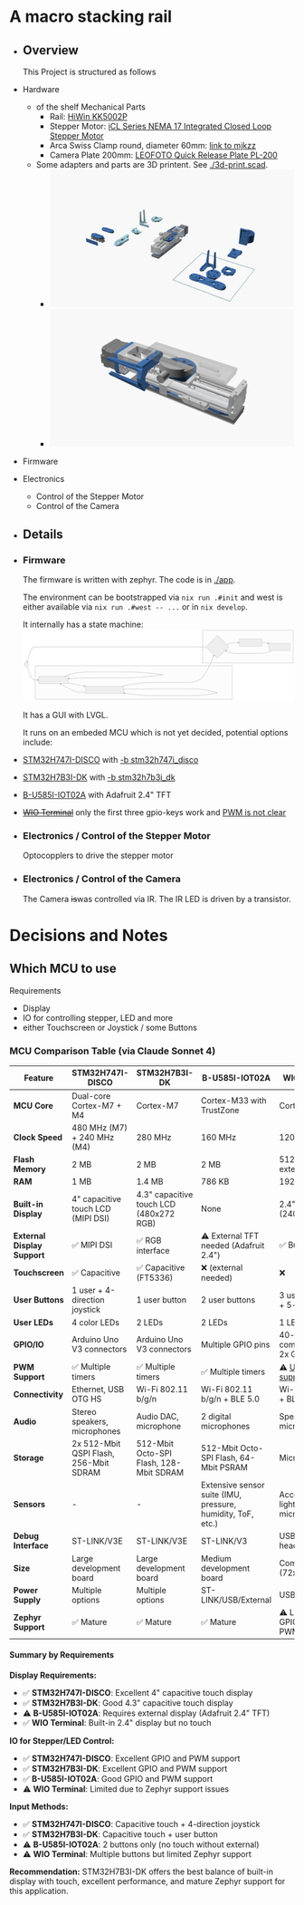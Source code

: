 # A macro stacking rail
- ## Overview
  This Project is structured as follows
- Hardware
	- of the shelf Mechanical Parts
		- Rail: [HiWin KK5002P](https://www.hiwin.de/de/Produkte/Pr%C3%A4zisionsachsen-%26-Pr%C3%A4zisions-Systeme/Pr%C3%A4zisionsachsen-KK-KF/KK/KK5002P150A1F0/p/10.00011)
		- Stepper Motor: [iCL Series NEMA 17 Integrated Closed Loop Stepper Motor](https://www.omc-stepperonline.com/icl-series-nema-17-integrated-closed-loop-stepper-motor-0-6nm-84-96oz-in-20-36vdc-w-14-bit-encoder-icl42-06)
		- Arca Swiss Clamp round, diameter 60mm: [link to mjkzz](https://www.mjkzz.de/collections/camera-plates/products/mjkzz-round-quick-release-system?variant=29216681427059)
		- Camera Plate 200mm: [LEOFOTO Quick Release Plate PL-200](https://www.amazon.de/dp/B081DBJ4B8)
	- Some adapters and parts are 3D printent. See [./3d-print.scad](./3d-print.scad).
		- ![rail-1.png](./3d-print.scad/rail-1.png)
		- ![rail-2.png](./3d-print.scad/rail-2.png)
- Firmware
- Electronics
	- Control of the Stepper Motor
	- Control of the Camera
- ## Details
- ### Firmware
  The firmware is written with zephyr. The code is in [./app](./app).
  
  The environment can be bootstrapped via `nix run .#init` and west is either available via `nix run .#west -- ...` or in `nix develop`.
  
  It internally has a state machine:
  ![State Machine](./app/mermaid.StateMachine.svg)
  
  It has a GUI with LVGL.
  
  It runs on an embeded MCU which is not yet decided, potential options include:
- [STM32H747I-DISCO](https://www.st.com/en/evaluation-tools/stm32h747i-disco.html) with [-b stm32h747i_disco](https://docs.zephyrproject.org/latest/boards/st/stm32h747i_disco/doc/index.html)
- [STM32H7B3I-DK](https://www.st.com/en/evaluation-tools/stm32h7b3i-dk.html) with [-b stm32h7b3i_dk](https://docs.zephyrproject.org/latest/boards/st/stm32h7b3i_dk/doc/index.html)
- [B-U585I-IOT02A](https://www.st.com/en/evaluation-tools/b-u585i-iot02a.html) with Adafruit 2.4" TFT
- ~~[WIO Terminal](https://www.seeedstudio.com/Wio-Terminal-p-4509.html)~~ only the first three gpio-keys work and [PWM is not clear](https://github.com/zephyrproject-rtos/zephyr/issues/66547)
- ### Electronics / Control of the Stepper Motor
  Optocopplers to drive the stepper motor
- ### Electronics / Control of the Camera
  The Camera ~~is~~was controlled via IR. The IR LED is driven by a transistor.

# Decisions and Notes

## Which MCU to use
Requirements
- Display
- IO for controlling stepper, LED and more
- either Touchscreen or Joystick / some Buttons

### MCU Comparison Table (via Claude Sonnet 4)

| Feature | STM32H747I-DISCO | STM32H7B3I-DK | B-U585I-IOT02A | WIO Terminal |
|---------|------------------|---------------|----------------|--------------|
| **MCU Core** | Dual-core Cortex-M7 + M4 | Cortex-M7 | Cortex-M33 with TrustZone | Cortex-M4F |
| **Clock Speed** | 480 MHz (M7) + 240 MHz (M4) | 280 MHz | 160 MHz | 120 MHz |
| **Flash Memory** | 2 MB | 2 MB | 2 MB | 512 KB + 4 MB external |
| **RAM** | 1 MB | 1.4 MB | 786 KB | 192 KB |
| **Built-in Display** | 4" capacitive touch LCD (MIPI DSI) | 4.3" capacitive touch LCD (480x272 RGB) | None | 2.4" LCD (240x320) |
| **External Display Support** | ✅ MIPI DSI | ✅ RGB interface | ⚠️ External TFT needed (Adafruit 2.4") | ✅ Built-in |
| **Touchscreen** | ✅ Capacitive | ✅ Capacitive (FT5336) | ❌ (external needed) | ❌ |
| **User Buttons** | 1 user + 4-direction joystick | 1 user button | 2 user buttons | 3 user buttons + 5-way button |
| **User LEDs** | 4 color LEDs | 2 LEDs | 2 LEDs | 1 LED |
| **GPIO/IO** | Arduino Uno V3 connectors | Arduino Uno V3 connectors | Multiple GPIO pins | 40-pin RPi compatible + 2x Grove |
| **PWM Support** | ✅ Multiple timers | ✅ Multiple timers | ✅ Multiple timers | ⚠️ [Unclear support](https://github.com/zephyrproject-rtos/zephyr/issues/66547) |
| **Connectivity** | Ethernet, USB OTG HS | Wi-Fi 802.11 b/g/n | Wi-Fi 802.11 b/g/n + BLE 5.0 | Wi-Fi 2.4G/5G + BLE 5.0 |
| **Audio** | Stereo speakers, microphones | Audio DAC, microphone | 2 digital microphones | Speaker, microphone |
| **Storage** | 2x 512-Mbit QSPI Flash, 256-Mbit SDRAM | 512-Mbit Octo-SPI Flash, 128-Mbit SDRAM | 512-Mbit Octo-SPI Flash, 64-Mbit PSRAM | MicroSD slot |
| **Sensors** | - | - | Extensive sensor suite (IMU, pressure, humidity, ToF, etc.) | Accelerometer, light sensor, microphone |
| **Debug Interface** | ST-LINK/V3E | ST-LINK/V3E | ST-LINK/V3 | USB + SWD header |
| **Size** | Large development board | Large development board | Medium development board | Compact (72x57x12mm) |
| **Power Supply** | Multiple options | Multiple options | ST-LINK/USB/External | USB-C |
| **Zephyr Support** | ✅ Mature | ✅ Mature | ✅ Mature | ⚠️ Limited (3 GPIO keys, PWM issues) |

#### Summary by Requirements

**Display Requirements:**
- ✅ **STM32H747I-DISCO**: Excellent 4" capacitive touch display
- ✅ **STM32H7B3I-DK**: Good 4.3" capacitive touch display  
- ⚠️ **B-U585I-IOT02A**: Requires external display (Adafruit 2.4" TFT)
- ✅ **WIO Terminal**: Built-in 2.4" display but no touch

**IO for Stepper/LED Control:**
- ✅ **STM32H747I-DISCO**: Excellent GPIO and PWM support
- ✅ **STM32H7B3I-DK**: Excellent GPIO and PWM support
- ✅ **B-U585I-IOT02A**: Good GPIO and PWM support
- ⚠️ **WIO Terminal**: Limited due to Zephyr support issues

**Input Methods:**
- ✅ **STM32H747I-DISCO**: Capacitive touch + 4-direction joystick
- ✅ **STM32H7B3I-DK**: Capacitive touch + user button
- ⚠️ **B-U585I-IOT02A**: 2 buttons only (no touch without external)
- ⚠️ **WIO Terminal**: Multiple buttons but limited Zephyr support

**Recommendation:** STM32H7B3I-DK offers the best balance of built-in display with touch, excellent performance, and mature Zephyr support for this application.

